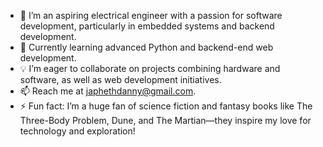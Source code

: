 - 🌟 I’m an aspiring electrical engineer with a passion for software development, particularly in embedded systems and backend development.
- 🌱 Currently learning advanced Python and backend-end web development.
- 💡 I’m eager to collaborate on projects combining hardware and software, as well as web development initiatives.
- 📫 Reach me at japhethdanny@gmail.com.
- ⚡ Fun fact: I’m a huge fan of science fiction and fantasy books like The Three-Body Problem, Dune, and The Martian—they inspire my love for technology and exploration!

<!---
JaphD/JaphD is a ✨ special ✨ repository because its `README.md` (this file) appears on your GitHub profile.
You can click the Preview link to take a look at your changes.
--->
